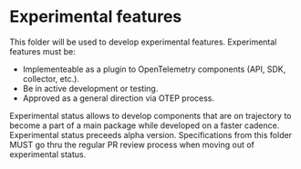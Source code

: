 # Experimental features

This folder will be used to develop experimental features. Experimental features must be:

- Implementeable as a plugin to OpenTelemetry components (API, SDK, collector, etc.).
- Be in active development or testing.
- Approved as a general direction via OTEP process.

Experimental status allows to develop components that are on trajectory to become a part of a main package while developed on a faster cadence. Experimental status preceeds alpha version. Specifications from this folder MUST go thru the regular PR review process when moving out of experimental status.

